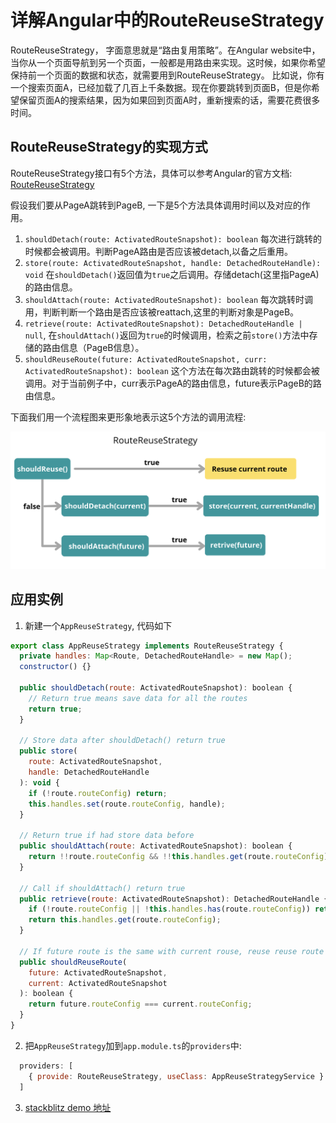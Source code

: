 # 详解Angular中的RouteReuseStrategy

RouteReuseStrategy， 字面意思就是“路由复用策略”。在Angular website中，当你从一个页面导航到另一个页面，一般都是用路由来实现。这时候，如果你希望保持前一个页面的数据和状态，就需要用到RouteReuseStrategy。
比如说，你有一个搜索页面A，已经加载了几百上千条数据。现在你要跳转到页面B，但是你希望保留页面A的搜索结果，因为如果回到页面A时，重新搜索的话，需要花费很多时间。

## RouteReuseStrategy的实现方式
RouteReuseStrategy接口有5个方法，具体可以参考Angular的官方文档: [RouteReuseStrategy](https://angular.io/api/router/RouteReuseStrategy)

假设我们要从PageA跳转到PageB, 一下是5个方法具体调用时间以及对应的作用。
1. `shouldDetach(route: ActivatedRouteSnapshot): boolean` 每次进行跳转的时候都会被调用。判断PageA路由是否应该被detach,以备之后重用。
2. `store(route: ActivatedRouteSnapshot, handle: DetachedRouteHandle): void` 在`shouldDetach()`返回值为`true`之后调用。存储detach(这里指PageA)的路由信息。
3. `shouldAttach(route: ActivatedRouteSnapshot): boolean` 每次跳转时调用，判断判断一个路由是否应该被reattach,这里的判断对象是PageB。
4. `retrieve(route: ActivatedRouteSnapshot): DetachedRouteHandle | null`, 在`shouldAttach()`返回为`true`的时候调用，检索之前`store()`方法中存储的路由信息（PageB信息）。
5. `shouldReuseRoute(future: ActivatedRouteSnapshot, curr: ActivatedRouteSnapshot): boolean` 这个方法在每次路由跳转的时候都会被调用。对于当前例子中，curr表示PageA的路由信息，future表示PageB的路由信息。

下面我们用一个流程图来更形象地表示这5个方法的调用流程:

![route-reuse](../../assets/images/route-reuse.png)

## 应用实例
1. 新建一个`AppReuseStrategy`, 代码如下
```javascript
export class AppReuseStrategy implements RouteReuseStrategy {
  private handles: Map<Route, DetachedRouteHandle> = new Map();
  constructor() {}

  public shouldDetach(route: ActivatedRouteSnapshot): boolean {
    // Return true means save data for all the routes
    return true;
  }

  // Store data after shouldDetach() return true
  public store(
    route: ActivatedRouteSnapshot,
    handle: DetachedRouteHandle
  ): void {
    if (!route.routeConfig) return;
    this.handles.set(route.routeConfig, handle);
  }

  // Return true if had store data before
  public shouldAttach(route: ActivatedRouteSnapshot): boolean {
    return !!route.routeConfig && !!this.handles.get(route.routeConfig);
  }

  // Call if shouldAttach() return true
  public retrieve(route: ActivatedRouteSnapshot): DetachedRouteHandle {
    if (!route.routeConfig || !this.handles.has(route.routeConfig)) return null;
    return this.handles.get(route.routeConfig);
  }

  // If future route is the same with current rouse, reuse reuse route
  public shouldReuseRoute(
    future: ActivatedRouteSnapshot,
    current: ActivatedRouteSnapshot
  ): boolean {
    return future.routeConfig === current.routeConfig;
  }
}

```
2. 把`AppReuseStrategy`加到`app.module.ts`的`providers`中:
```javascript
  providers: [
    { provide: RouteReuseStrategy, useClass: AppReuseStrategyService }
  ]
```

3. [stackblitz demo 地址](https://angular-ivy-qeuayc.stackblitz.io)


